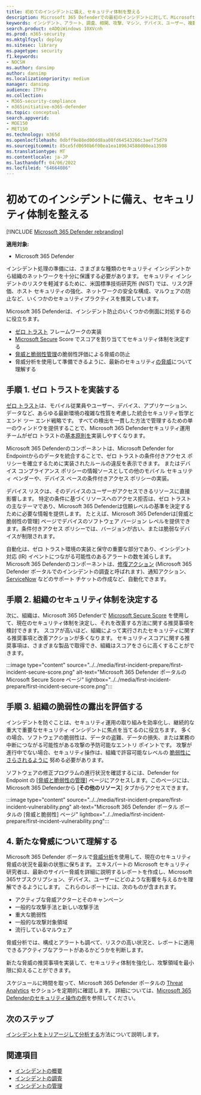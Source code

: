 ```yaml
---
title: 初めてのインシデントに備え、セキュリティ体制を整える
description: Microsoft 365 Defenderでの最初のインシデントに対して、Microsoft 365 テナントのセキュリティ体制を設定します。
keywords: インシデント、アラート、調査、相関、攻撃、マシン、デバイス、ユーザー、複数の ID、ID、メールボックス、メール、365、Microsoft、M365
search.product: eADQiWindows 10XVcnh
ms.prod: m365-security
ms.mktglfcycl: deploy
ms.sitesec: library
ms.pagetype: security
f1.keywords:
- NOCSH
ms.author: dansimp
author: dansimp
ms.localizationpriority: medium
manager: dansimp
audience: ITPro
ms.collection:
- M365-security-compliance
- m365initiative-m365-defender
ms.topic: conceptual
search.appverid:
- MOE150
- MET150
ms.technology: m365d
ms.openlocfilehash: 0dbff9e88ed00dd8aa08fd64543266c3aef75d79
ms.sourcegitcommit: 85ce5fd0698b6f00ea1ea189634588d00ea13508
ms.translationtype: MT
ms.contentlocale: ja-JP
ms.lasthandoff: 04/06/2022
ms.locfileid: "64664086"
---
```

# <a name="prepare-your-security-posture-for-your-first-incident"></a>初めてのインシデントに備え、セキュリティ体制を整える

[!INCLUDE [Microsoft 365 Defender rebranding](../includes/microsoft-defender.md)]

**適用対象:**
- Microsoft 365 Defender

インシデント処理の準備には、さまざまな種類のセキュリティ インシデントから組織のネットワークを十分に保護する必要があります。 セキュリティ インシデントのリスクを軽減するために、米国標準技術研究所 (NIST) では、リスク評価、ホスト セキュリティの強化、ネットワークの安全な構成、マルウェアの防止など、いくつかのセキュリティプラクティスを推奨しています。

Microsoft 365 Defenderは、インシデント防止のいくつかの側面に対処するのに役立ちます。

- [ゼロ トラスト](/security/zero-trust/) フレームワークの実装
- [Microsoft Secure](microsoft-secure-score.md) Score でスコアを割り当ててセキュリティ体制を決定する
- [脅威と脆弱性管理](../defender-endpoint/next-gen-threat-and-vuln-mgt.md)の脆弱性評価による脅威の防止
- 脅威分析を使用して準備できるように、最新のセキュリティ[の脅威](threat-analytics.md)について理解する

## <a name="step-1-implement-zero-trust"></a>手順 1. ゼロ トラストを実装する

[ゼロ トラスト](/security/zero-trust/)は、モバイル従業員やユーザー、デバイス、アプリケーション、データなど、あらゆる最新環境の複雑な性質を考慮した統合セキュリティ哲学とエンド ツー エンド戦略です。 すべての検出を一貫した方法で管理するための単一のウィンドウを提供することで、Microsoft 365 Defenderセキュリティ運用チームがゼロ トラストの[基本原則を](/security/zero-trust/#guiding-principles-of-zero-trust)実装しやすくなります。

Microsoft 365 Defenderのコンポーネントは、Microsoft Defender for Endpointからのデータを統合することで、ゼロ トラストの条件付きアクセス ポリシーを確立するために実装されたルールの違反を表示できます。 またはデバイス コンプライアンス ポリシーの情報ソースとしての他のモバイル セキュリティ ベンダーや、デバイス ベースの条件付きアクセス ポリシーの実装。

デバイス リスクは、そのデバイスのユーザーがアクセスできるリソースに直接影響します。 特定の条件に基づくリソースへのアクセス拒否は、ゼロ トラストの主なテーマであり、Microsoft 365 Defenderは信頼レベルの基準を決定するために必要な情報を提供します。 たとえば、Microsoft 365 Defenderは[脅威と脆弱性の管理] ページでデバイスのソフトウェア バージョン レベルを提供できます。条件付きアクセス ポリシーでは、バージョンが古い、または脆弱なデバイスが制限されます。

自動化は、ゼロ トラスト環境の実装と保守の重要な部分であり、インシデント対応 (IR) イベントにつながる可能性のあるアラートの数を減らします。 Microsoft 365 Defenderのコンポーネントは、[修復アクション](m365d-autoir.md) (Microsoft 365 Defender ポータルでのインシデントの調査と呼ばれます)、通知アクション、[ServiceNow](https://microsoft.service-now.com/sp/) などのサポート チケットの作成など、自動化できます。

## <a name="step-2-determine-your-organizations-security-posture"></a>手順 2. 組織のセキュリティ体制を決定する

次に、組織は、Microsoft 365 Defenderで [Microsoft Secure Score](microsoft-secure-score.md) を使用して、現在のセキュリティ体制を決定し、それを改善する方法に関する推奨事項を検討できます。 スコアが高いほど、組織によって実行されたセキュリティに関する推奨事項と改善アクションが多くなります。 セキュリティスコアに関する推奨事項は、さまざまな製品で取得でき、組織はスコアをさらに高くすることができます。

:::image type="content" source="../../media/first-incident-prepare/first-incident-secure-score.png" alt-text="Microsoft 365 Defender ポータルの Microsoft Secure Score ページ" lightbox="../../media/first-incident-prepare/first-incident-secure-score.png":::

## <a name="step-3-assess-your-organizations-vulnerability-exposure"></a>手順 3. 組織の脆弱性の露出を評価する

インシデントを防ぐことは、セキュリティ運用の取り組みを効率化し、継続的な重大で重要なセキュリティ インシデントに焦点を当てるのに役立ちます。 多くの場合、ソフトウェアの脆弱性は、データの盗難、データの損失、または業務の中断につながる可能性がある攻撃の予防可能なエントリ ポイントです。 攻撃が進行中でない場合、セキュリティ操作は、組織で許容可能なレベルの [脆弱性にさらされるように](../defender-endpoint/tvm-exposure-score.md) 努める必要があります。

ソフトウェアの修正プログラムの進行状況を確認するには、Defender for Endpoint の [[脅威と脆弱性の管理](../defender-endpoint/next-gen-threat-and-vuln-mgt.md)] ページにアクセスします。このページには、Microsoft 365 Defenderから [**その他のリソース**] タブからアクセスできます。

:::image type="content" source="../../media/first-incident-prepare/first-incident-vulnerability.png" alt-text="Microsoft 365 Defender ポータル ポータルの [脅威と脆弱性] ページ" lightbox="../../media/first-incident-prepare/first-incident-vulnerability.png":::

## <a name="4-understand-emerging-threats"></a>4. 新たな脅威について理解する

Microsoft 365 Defender ポータルで[脅威分析](threat-analytics.md)を使用して、現在のセキュリティ脅威の状況を最新の状態に保ちます。 エキスパートの Microsoft セキュリティ研究者は、最新のサイバー脅威を詳細に説明するレポートを作成し、Microsoft 365サブスクリプション、デバイス、ユーザーにどのような影響を与えるかを理解できるようにします。 これらのレポートには、次のものが含まれます。

- アクティブな脅威アクターとそのキャンペーン
- 一般的な攻撃手法と新しい攻撃手法
- 重大な脆弱性
- 一般的な攻撃対象領域
- 流行しているマルウェア

脅威分析では、構成とアラートも調べて、リスクの高い状況と、レポートに適用できるアクティブなアラートがあるかどうかを判断します。

新たな脅威の推奨事項を実装して、セキュリティ体制を強化し、攻撃領域を最小限に抑えることができます。

スケジュールに時間を取って、Microsoft 365 Defender ポータルの [Threat Analytics](threat-analytics.md) セクションを定期的に確認します。 詳細については、[Microsoft 365 Defenderのセキュリティ操作の例](incidents-overview.md#example-security-operations-for-microsoft-365-defender)を参照してください。

## <a name="next-step"></a>次のステップ

[インシデントをトリアージして分析する](first-incident-analyze.md)方法について説明します。

## <a name="see-also"></a>関連項目

- [インシデントの概要](incidents-overview.md)
- [インシデントの調査](investigate-incidents.md)
- [インシデントの管理](manage-incidents.md)
